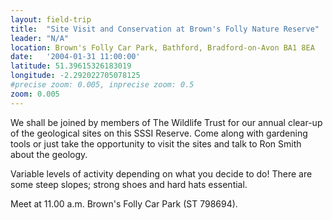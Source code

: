 ```yaml
---
layout: field-trip
title:  "Site Visit and Conservation at Brown's Folly Nature Reserve"
leader: "N/A"
location: Brown's Folly Car Park, Bathford, Bradford-on-Avon BA1 8EA
date:   '2004-01-31 11:00:00'
latitude: 51.39615326183019
longitude: -2.292022705078125
#precise zoom: 0.005, inprecise zoom: 0.5
zoom: 0.005
---
```

We shall be joined by members of The Wildlife Trust for our annual clear-up of the geological sites on this SSSI Reserve. Come along with gardening tools or just take the opportunity to visit the sites and talk to Ron Smith about the geology.

Variable levels of activity depending on what you decide to do! There are some steep slopes; strong shoes and hard hats essential.

Meet at 11.00 a.m. Brown's Folly Car Park (ST 798694).
